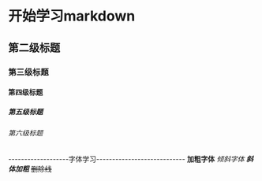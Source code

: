 # 开始学习markdown
## 第二级标题
### 第三级标题
#### 第四级标题
##### 第五级标题
###### 第六级标题
-------------------字体学习----------------------------
**加粗字体**
*倾斜字体*
***斜体加粗***
~~删除线~~

